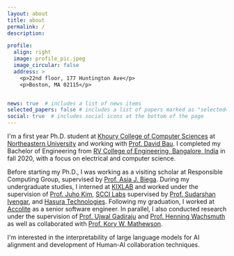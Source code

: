 ```yaml
---
layout: about
title: about
permalink: /
description: 

profile:
  align: right
  image: profile_pic.jpeg
  image_circular: false
  address: >
    <p>22nd floor, 177 Huntington Ave</p>
    <p>Boston, MA 02115</p>


news: true  # includes a list of news items
selected_papers: false # includes a list of papers marked as "selected={true}"
social: true  # includes social icons at the bottom of the page
---
```


I'm a first year Ph.D. student at [Khoury College of Computer Sciences](https://www.khoury.northeastern.edu/) at [Northeastern University](https://www.northeastern.edu/) and working with [Prof. David Bau](https://baulab.info/). I completed my Bachelor of Engineering from [RV College of Engineering, Bangalore, India](https://rvce.edu.in/) in fall 2020, with a focus on electrical and computer science.


Before starting my Ph.D., I was working as a visiting scholar at Responsible Computing Group, supervised by [Prof. Asia J. Biega](https://asiabiega.github.io/). During my undergraduate studies, I interned at [KIXLAB](https://kixlab.org/) and worked under the supervision of [Prof. Juho Kim](http://juhokim.com/), [SCCI Labs](http://sccilabs.org/) supervised by [Prof. Sudarshan Iyengar](http://www.iitrpr.ac.in/sudarshan-iyengar), and [Hasura Technologies](https://hasura.io/). Following my graduation, I worked at [Accolite](https://www.accolite.com/) as a senior software engineer. In parallel, I also conducted research under the supervision of [Prof. Ujwal Gadiraju](http://ujwalgadiraju.com/) and [Prof. Henning Wachsmuth](https://en.cs.uni-paderborn.de/css) as well as collaborated with [Prof. Kory W. Mathewson](https://korymathewson.com/).


I'm interested in the interpretability of large language models for AI alignment and development of Human-AI collaboration techniques.
